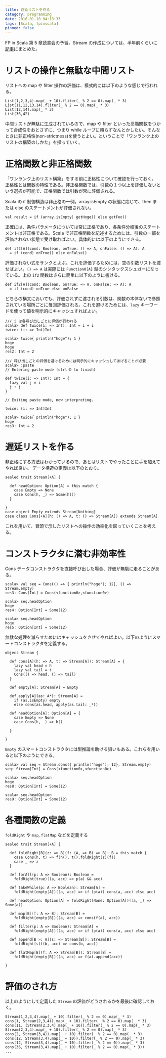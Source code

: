 ```yaml
---
title: 遅延リストを作る
category: programming
date: 2016-01-10 04:18:33
tags: [Scala, fpinscala]
pinned: false
---
```


FP in Scala 第 5 章読書会の予習。Stream の作成については、半年前くらいに[記事](http://53ningen.com/scala-stream/)にまとめた。

# リストの操作と無駄な中間リスト

リストへの map や filter 操作の評価は、模式的には以下のような感じで行われる。

```
List(1,2,3,4).map(_ + 10).fliter(_ % 2 == 0).map(_ * 3)
List(11,12,13,14).fliter(_ % 2 == 0).map(_ * 3)
List(12,14).map(_ * 3)
List(36,42)
```

中間リストが無駄に生成されているので、map や filter といった高階関数をつかって合成性をおとさずに、つまり while ループに頼らずなんとかしたい。そんなときに非正格性(non-strictness)を使うとよい。ということで「ワンランク上のリストの構築のしかた」を探っていく。

# 正格関数と非正格関数

「ワンランク上のリスト構築」をする前に正格性について確認を行っておく。
正格性とは関数の特性である。非正格関数では、引数の１つ以上を評価しないという選択が可能で、正格関数では引数が常に評価される。

Scala の if 制御構造は非正格の一例。array.isEmpty の状態に応じて、then または else のステートメントが評価されない。

```
val result = if (array.isEmpty) getHoge() else getFoo()
```

正確には、条件パラメータについては常に正格であり、各条件分岐後のステートメントは非正格である。Scala で非正格関数を記述するためには、引数の一部を評価されない状態で受け取ればよい。具体的には以下のようにできる。

```
def if2[A](cond: Boolean, onTrue: () => A, onFalse: () => A): A
  = if (cond) onTrue() else onFalse()
```

評価されない式をサンクとよぶ。これを評価するためには、空の引数リストを渡せばよい。`() => A` は実際には `Function0[A]` 型のシンタックスシュガーになっている。上の `if2` 関数はさらに簡単に以下のように書ける。

```
def if2[A](cond: Boolean, onTrue: => A, onFalse: => A): A
  = if (cond) onTrue else onFalse
```

どちらの構文においても、評価されずに渡される引数は、関数の本体ないで参照されている場所ごとに毎回評価される。これを避けるためには、`lazy` キーワードを使って値を明示的にキャッシュすればよい。

```
/// i は各呼び出しごとに評価が行われる
scala> def twice(i: => Int): Int = i + i
twice: (i: => Int)Int

scala> twice{ println("hoge"); 1 }
hoge
hoge
res2: Int = 2

/// 呼び出しごとの評価を避けるためには明示的にキャッシュしてあげることが必要
scala> :paste
// Entering paste mode (ctrl-D to finish)

def twice(i: => Int): Int = {
  lazy val j = i
  j + j
}

// Exiting paste mode, now interpreting.

twice: (i: => Int)Int

scala> twice{ println("hoge"); 1 }
hoge
res3: Int = 2
```

# 遅延リストを作る

非正格にする方法はわかっているので、あとはリストでやったことに手を加えてやれば良い。
データ構造の定義は以下のとおり。

```
sealed trait Stream[+A] {

  def headOption: Option[A] = this match {
    case Empty => None
    case Cons(h, _) => Some(h())
  }

}
case object Empty extends Stream[Nothing]
case class Cons[+A](h: () => A, t: () => Stream[A]) extends Stream[A]
```

これを用いて、冒頭で示したリストへの操作の効率化を図っていくことを考える。

# コンストラクタに潜む非効率性

Cons データコンストラクタを直接呼び出した場合、評価が無駄に走ることがある。

```
scala> val seq = Cons(() => { println("hoge"); 12}, () => Stream.empty)
res3: Cons[Int] = Cons(<function0>,<function0>)

scala> seq.headOption
hoge
res4: Option[Int] = Some(12)

scala> seq.headOption
hoge
res5: Option[Int] = Some(12)
```

無駄な処理を減らすためにはキャッシュをさせてやればよい。以下のようにスマートコンストラクタを定義する。

```
object Stream {

  def cons[A](h: => A, t: => Stream[A]): Stream[A] = {
    lazy val head = h
    lazy val tail = t
    Cons(() => head, () => tail)
  }

  def empty[A]: Stream[A] = Empty

  def apply[A](as: A*): Stream[A] =
    if (as.isEmpty) empty
    else cons(as.head, apply(as.tail: _*))

  def headOption[A]: Option[A] = {
    case Empty => None
    case Cons(h, _) => h()

  }

}
```

`Empty` のスマートコンストラクタには型推論を助ける狙いもある。これらを用いると以下のようにできる。

```
scala> val seq = Stream.cons({ println("hoge"); 12}, Stream.empty)
seq: Stream[Int] = Cons(<function0>,<function0>)

scala> seq.headOption
hoge
res8: Option[Int] = Some(12)

scala> seq.headOption
res9: Option[Int] = Some(12)
```

# 各種関数の定義

`foldRight` や `map`, `flatMap` などを定義する

```
sealed trait Stream[+A] {

  def foldRight[B](z: => B)(f: (A, => B) => B): B = this match {
    case Cons(h, t) => f(h(), t().foldRight(z)(f))
    case _ => z
  }

  def forAll(p: A => Boolean): Boolean =
    foldRight(true)((a, acc) => p(a) && acc)

  def takeWhile(p: A => Boolean): Stream[A] =
    foldRight(empty[A])((a, acc) => if (p(a)) cons(a, acc) else acc)

  def headOption: Option[A] = foldRight(None: Option[A])((a, _) => Some(a))

  def map[B](f: A => B): Stream[B] =
    foldRight(empty[B])((a, acc) => cons(f(a), acc))

  def filter(p: A => Boolean): Stream[A] =
    foldRight(empty[A])((a, acc) => if (p(a)) cons(a, acc) else acc)

  def append[B >: A](s: => Stream[B]): Stream[B] =
    foldRight(s)((b, acc) => cons(b, acc))

  def flatMap[B](f: A => Stream[B]): Stream[B] =
    foldRight(empty[B])((a, acc) => f(a).append(acc))

}
```

# 評価のされ方

以上のようにして定義した `Stream` の評価がどうされるかを最後に確認しておく。

```
Stream(1,2,3,4).map(_ + 10).filter(_ % 2 == 0).map(_ * 3)
cons(1, Stream(2,3,4)).map(_ + 10).filter(_ % 2 == 0).map(_ * 3)
cons(11, (Stream(2,3,4).map(_ + 10)).filter(_ % 2 == 0).map(_ * 3)
Stream(2,3,4).map(_ + 10).filter(_ % 2 == 0).map(_ * 3)
cons(2, Stream(3,4)).map(_ + 10).filter(_ % 2 == 0).map(_ * 3)
cons(12, Stream(3,4).map(_ + 10)).filter(_ % 2 == 0).map(_ * 3)
cons(12, Stream(3,4).map(_ + 10).filter(_ % 2 == 0)).map(_ * 3)
cons(36, Stream(3,4).map(_ + 10).filter(_ % 2 == 0).map(_ * 3))
...
```
